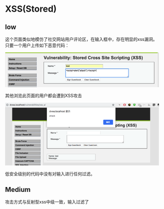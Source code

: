 # XSS(Stored)



## low

这个页面类似地模仿了社交网站用户评论区，在输入框中，存在明显的xss漏洞。只要一个用户上传如下恶意代码：

![S_low0](img/S_low0.png)

其他浏览此页面的用户都会遭到XSS攻击

![s_low1](img/s_low1.png)

低安全级别的代码中没有对输入进行任何过滤。



## Medium

攻击方式与反射型xss中级一致，输入过滤了<script>



## high

高级模式使用正则表达式来过滤输入，但是可以通过img、body等标签的事件或者iframe等标签的src注入恶意的js代码。

```
<img src=1 onerror=alert("hack")>
```


